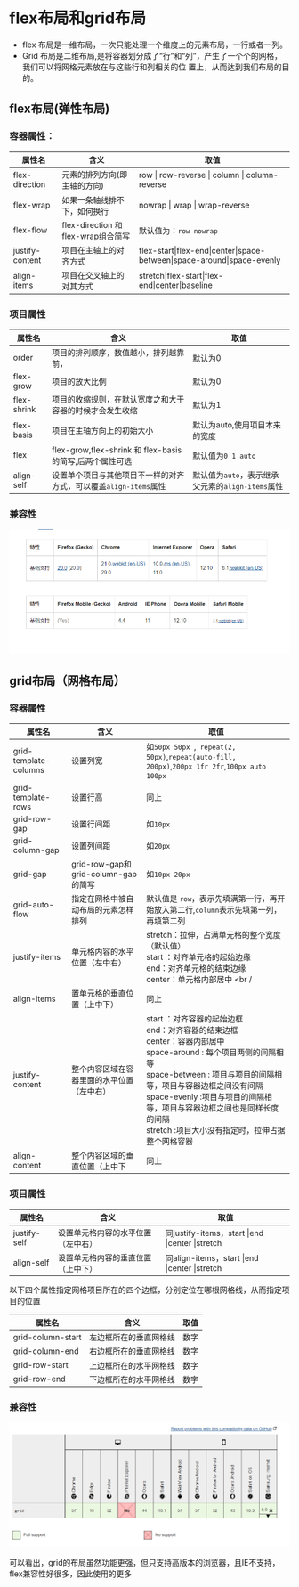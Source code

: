 # flex布局和grid布局

 * flex 布局是一维布局，一次只能处理一个维度上的元素布局，一行或者一列。
 * Grid 布局是二维布局,是将容器划分成了“行”和“列”，产生了一个个的网格，我们可以将网格元素放在与这些行和列相关的位
 置上，从而达到我们布局的目的。

## flex布局(弹性布局)

### 容器属性：

| 属性名          | 含义                                | 取值                                                         |
| --------------- | ----------------------------------- | ------------------------------------------------------------ |
| flex-direction  | 元素的排列方向(即主轴的方向)        | row \| row-reverse \| column \| column-reverse               |
| flex-wrap       | 如果一条轴线排不下，如何换行        | nowrap \| wrap \| wrap-reverse                               |
| flex-flow       | flex-direction 和 flex-wrap组合简写 | 默认值为：`row nowrap`                                       |
| justify-content | 项目在主轴上的对齐方式              | flex-start\|flex-end\|center\|space-between\|space-around\|space-evenly |
| align-items     | 项目在交叉轴上的对其方式            | stretch\|flex-start\|flex-end\|center\|baseline              |

### 项目属性

| 属性名      | 含义                                                         | 取值                                              |
| ----------- | ------------------------------------------------------------ | ------------------------------------------------- |
| order       | 项目的排列顺序，数值越小，排列越靠前，                       | 默认为0                                           |
| flex-grow   | 项目的放大比例                                               | 默认为0                                           |
| flex-shrink | 项目的收缩规则，在默认宽度之和大于容器的时候才会发生收缩     | 默认为1                                           |
| flex-basis  | 项目在主轴方向上的初始大小                                   | 默认为auto,使用项目本来的宽度                     |
| flex        | flex-grow,flex-shrink 和 flex-basis的简写,后两个属性可选     | 默认值为`0 1 auto`                                |
| align-self  | 设置单个项目与其他项目不一样的对齐方式，可以覆盖`align-items`属性 | 默认值为`auto`，表示继承父元素的`align-items`属性 |


### 兼容性
![](./image/16255331434242.png)

## grid布局（网格布局）

### 容器属性

| 属性名                | 含义                                       | 取值                                                         |
| --------------------- | ------------------------------------------ | ------------------------------------------------------------ |
| grid-template-columns | 设置列宽                                   | 如`50px 50px `,` repeat(2, 50px)`,`repeat(auto-fill, 200px)`,`200px 1fr 2fr`,`100px auto 100px` |
| grid-template-rows    | 设置行高                                   | 同上                                                         |
| grid-row-gap          | 设置行间距                                 | 如`10px`                                                     |
| grid-column-gap       | 设置列间距                                 | 如`20px`                                                     |
| grid-gap              | grid-row-gap和grid-column-gap的简写        | 如`10px 20px`                                                |
| grid-auto-flow        | 指定在网格中被自动布局的元素怎样排列       | 默认值是 `row`，表示先填满第一行，再开始放入第二行,`column`表示先填第一列，再填第二列 |
| justify-items         | 单元格内容的水平位置（左中右）             | stretch：拉伸，占满单元格的整个宽度（默认值）<br />start ：对齐单元格的起始边缘<br />end：对齐单元格的结束边缘<br />center：单元格内部居中 <br / |
| align-items           | 置单元格的垂直位置（上中下）               | 同上                                                         |
| justify-content       | 整个内容区域在容器里面的水平位置（左中右） | start ：对齐容器的起始边框<br />end：对齐容器的结束边框<br />center：容器内部居中 <br />space-around : 每个项目两侧的间隔相等<br/>space-between : 项目与项目的间隔相等，项目与容器边框之间没有间隔<br />space-evenly :项目与项目的间隔相等，项目与容器边框之间也是同样长度的间隔<br />stretch :项目大小没有指定时，拉伸占据整个网格容器 |
| align-content         | 整个内容区域的垂直位置（上中下             | 同上                                                         |

### 项目属性

| 属性名       | 含义                               | 取值                                            |
| ------------ | ---------------------------------- | ----------------------------------------------- |
| justify-self | 设置单元格内容的水平位置（左中右） | 同justify-items，start \|end \|center \|stretch |
| align-self   | 设置单元格内容的垂直位置（上中下） | 同align-items，start \|end \|center \|stretch   |

以下四个属性指定网格项目所在的四个边框，分别定位在哪根网格线，从而指定项目的位置

| 属性名            | 含义                   | 取值 |
| ----------------- | ---------------------- | ---- |
| grid-column-start | 左边框所在的垂直网格线 | 数字 |
| grid-column-end   | 右边框所在的垂直网格线 | 数字 |
| grid-row-start    | 上边框所在的水平网格线 | 数字 |
| grid-row-end      | 下边框所在的水平网格线 | 数字 |

### 兼容性

![](./image/1625535140325.png)

可以看出，grid的布局虽然功能更强，但只支持高版本的浏览器，且IE不支持，flex兼容性好很多，因此使用的更多